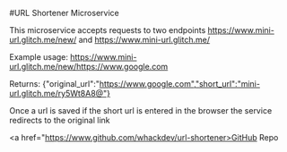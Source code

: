 #URL Shortener Microservice

This microservice accepts requests to two endpoints https://www.mini-url.glitch.me/new/<link to shorten> and https://www.mini-url.glitch.me/<short code>

Example usage:
https://www.mini-url.glitch.me/new/https://www.google.com

Returns:
{"original_url":"https://www.google.com","short_url":"mini-url.glitch.me/ry5Wt8A8@"}

Once a url is saved if the short url is entered in the browser the service redirects to the original link

<a href="https://www.github.com/whackdev/url-shortener>GitHub Repo</a>
